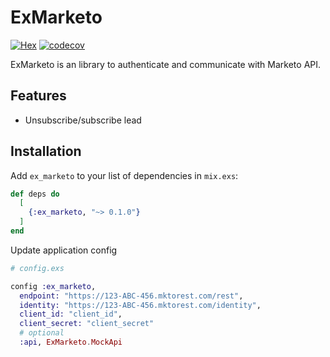 # ExMarketo

[![Hex](https://img.shields.io/hexpm/v/ex_marketo)](https://hex.pm/packages/ex_marketo) [![codecov](https://codecov.io/gh/bumpah/ex_marketo/branch/main/graph/badge.svg?token=JDHE8SNYID)](https://codecov.io/gh/bumpah/ex_marketo)

ExMarketo is an library to authenticate and communicate with Marketo API.

## Features

- Unsubscribe/subscribe lead 

## Installation

Add `ex_marketo` to your list of dependencies in `mix.exs`:

```elixir
def deps do
  [
    {:ex_marketo, "~> 0.1.0"}
  ]
end
```

Update application config

```elixir
# config.exs

config :ex_marketo,
  endpoint: "https://123-ABC-456.mktorest.com/rest",
  identity: "https://123-ABC-456.mktorest.com/identity",
  client_id: "client_id",
  client_secret: "client_secret"
  # optional
  :api, ExMarketo.MockApi
```
